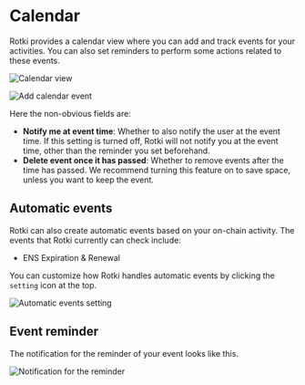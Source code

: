 # Calendar

Rotki provides a calendar view where you can add and track events for your activities. You can also set reminders to perform some actions related to these events.

![Calendar view](/images/rotki_calendar.png)

![Add calendar event](/images/rotki_add_calendar_event.png)

Here the non-obvious fields are:

- **Notify me at event time**: Whether to also notify the user at the event time. If this setting is turned off, Rotki will not notify you at the event time, other than the reminder you set beforehand.
- **Delete event once it has passed**: Whether to remove events after the time has passed. We recommend turning this feature on to save space, unless you want to keep the event.

## Automatic events

Rotki can also create automatic events based on your on-chain activity. The events that Rotki currently can check include:

- ENS Expiration & Renewal

You can customize how Rotki handles automatic events by clicking the `setting` icon at the top.

![Automatic events setting](/images/rotki_calendar_automatic_events_setting.png)

## Event reminder

The notification for the reminder of your event looks like this.

![Notification for the reminder](/images/rotki_calendar_reminder.png)
